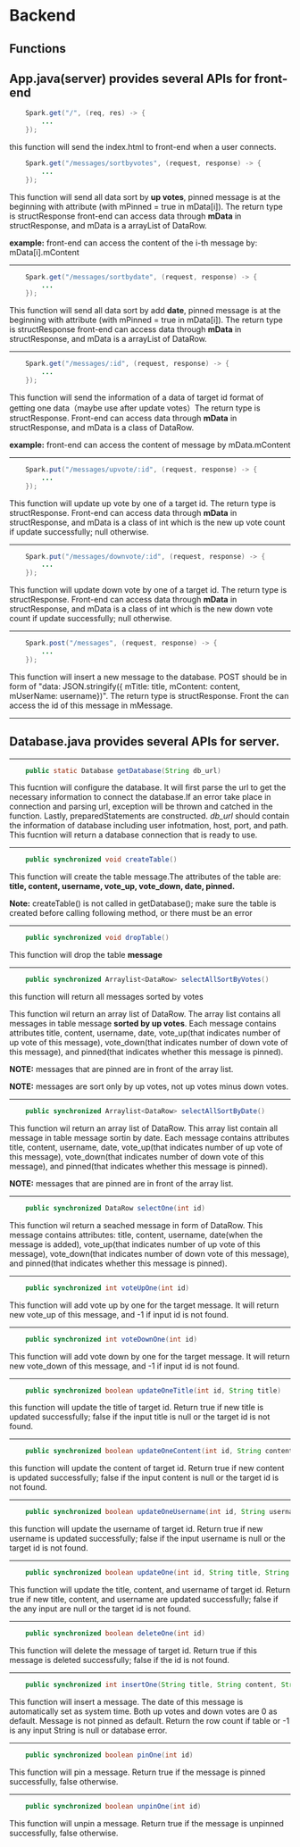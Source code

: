 # Backend
## Functions

**App.java(server) provides several APIs for front-end**
 ---
```java
    Spark.get("/", (req, res) -> {
        ...
    });
```
this function will send the index.html to front-end when a user connects.

```java
    Spark.get("/messages/sortbyvotes", (request, response) -> {
        ...
    });
```
This function will send all data sort by **up votes**, pinned message is at the beginning with attribute (with mPinned = true in mData[i]). The return type is structResponse front-end can access data through **mData** in structResponse, and mData is a arrayList of DataRow. 

**example:** front-end can access the content of the i-th message by: mData[i].mContent

---
```java
    Spark.get("/messages/sortbydate", (request, response) -> {
        ...
    });
```
This function will send all data sort by add **date**, pinned message is at the beginning with attribute (with mPinned = true in mData[i]). The return type is structResponse front-end can access data through **mData** in structResponse, and mData is a arrayList of DataRow. 

 ---
```java
    Spark.get("/messages/:id", (request, response) -> {
        ...
    });
```
This function will send the information of a data of target id format of getting one data（maybe use after update votes）The return type is structResponse. Front-end can access data through **mData** in structResponse, and mData is a class of DataRow. 

**example:** front-end can access the content of message by mData.mContent

 ---
```java
    Spark.put("/messages/upvote/:id", (request, response) -> {
        ...
    });
```
This function will update up vote by one of a target id. The return type is structResponse. Front-end can access data through **mData** in structResponse, and mData is a class of int which is the new up vote count if update successfully; null otherwise.

 ---
```java
    Spark.put("/messages/downvote/:id", (request, response) -> {
        ...
    });
```
This function will update down vote by one of a target id. The return type is structResponse. Front-end can access data through **mData** in structResponse, and mData is a class of int which is the new down vote count if update successfully; null otherwise.

 ---
```java
    Spark.post("/messages", (request, response) -> {
        ...
    });
```
This function will insert a new message to the database. POST should be in form of "data: JSON.stringify({ mTitle: title, mContent: content, mUserName: username})". The return type is structResponse. Front the can access the id of this message in mMessage.

---
## **Database.java provides several APIs for server.**

 ---
```java
    public static Database getDatabase(String db_url)
```
This fucntion will configure the database. It will first parse the url to get the necessary information to connect the database.If an error take place in connection and parsing url, exception will be thrown and catched in the function. Lastly, preparedStatements are constructed. *db_url* should contain the information of database including user infotmation, host, port, and path. This fucntion will return
a database connection that is ready to use.

 ---
```java
    public synchronized void createTable()
```
This function will create the table message.The attributes of the table are: **title, content, username, vote_up, vote_down, date, pinned.**

**Note:** createTable() is not called in getDatabase(); make sure the table is created before calling following method, or there must be an error

 ---
```java
    public synchronized void dropTable()
```
This function will drop the table **message**

 ---
```java
    public synchronized Arraylist<DataRow> selectAllSortByVotes() 
```
this function will return all messages sorted by votes

This function wil return an array list of DataRow. The array list contains 
all messages in table message **sorted by up votes**. Each message contains attributes 
title, content, username, date, vote_up(that indicates number of up vote 
of this message), vote_down(that indicates number of down vote of this message), and pinned(that indicates whether this message is pinned).

**NOTE:** messages that are pinned are in front of the array list. 

**NOTE:** messages are sort only by up votes, not up votes minus down votes.
 
 ---
```java
    public synchronized Arraylist<DataRow> selectAllSortByDate() 
```
This function wil return an array list of DataRow. This array list contain 
all message in table message sortin by date. Each message contains attributes 
title, content, username, date, vote_up(that indicates number of up vote 
of this message), vote_down(that indicates number of down vote of this message), and pinned(that indicates whether this message is pinned).

**NOTE:** messages that are pinned are in front of the array list. 

 ---
```java
    public synchronized DataRow selectOne(int id) 
```
This function wil return a seached message in form of DataRow. This message contains attributes: title, content, username, date(when the 
message is added), vote_up(that indicates number of up vote of this message), 
vote_down(that indicates number of down vote of this message), and pinned(that 
indicates whether this message is pinned).

 ---
```java
    public synchronized int voteUpOne(int id) 
```
This function will add vote up by one for the target message. It will return new vote_up of this message, and -1 if input id is not found.

 ---
```java
    public synchronized int voteDownOne(int id)
```
This function will add vote down by one for the target message. It will return new vote_down of this message, and -1 if input id is not found.

 ---
```java
    public synchronized boolean updateOneTitle(int id, String title)
```
this function will update the title of target id. Return true if new title is updated successfully; false if the input title is null or the target id is not found.

 ---
```java
    public synchronized boolean updateOneContent(int id, String content)
```
this function will update the content of target id. Return true if new content is updated successfully; false if the input content is null or the target id is not found.

 ---
```java
    public synchronized boolean updateOneUsername(int id, String username)
```
this function will update the username of target id. Return true if new username is updated successfully; false if the input username is null or the target id is not found.

 ---
```java
    public synchronized boolean updateOne(int id, String title, String content, String username)
```
This function will update the title, content, and username of target id. Return true if new title, content, and username are updated successfully; false if the any input are null or the target id is not found.

 ---
```java
    public synchronized boolean deleteOne(int id)
```
This function will delete the message of target id. Return true if this message is deleted successfully; false if the id is not found.

 ---
```java
    public synchronized int insertOne(String title, String content, String userName)
```
This function will insert a message. The date of this message is automatically set as system time. Both up votes and down votes are 0 as default. Message is not pinned as default. Return the row count if table or -1 is any input String is null or database error.

 ---
```java
    public synchronized boolean pinOne(int id)
```
This function will pin a message. Return true if the message is pinned successfully, false otherwise.

 ---
```java
    public synchronized boolean unpinOne(int id)
```
This function will unpin a message. Return true if the message is unpinned successfully, false otherwise.

